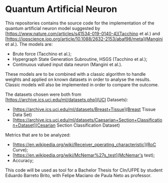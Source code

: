 # Quantum Artificial Neuron

This repositories contains the source code for the implementation of the quantum artificial neuron model suggested by [https://www.nature.com/articles/s41534-019-0140-4](Tacchino et al.) and [https://iopscience.iop.org/article/10.1088/2632-2153/abaf98/meta](Mangini et al.). The models are:
* Brute force (Tacchino et al.);
* Hypergraph State Generation Subroutine, HSGS (Tacchino et al.);
* Continuous valued input data neuron (Mangini et al.).

These models are to be combined with a classic algorithm to handle weights and applied on known datasets in order to analyse the results. Classic models will also be implemented in order to compare the outcome. 

The datasets chosen were both from [https://archive.ics.uci.edu/ml/datasets.php](UCI Datasets):
* [https://archive.ics.uci.edu/ml/datasets/Breast+Tissue](Breast Tissue Data Set)
* [https://archive.ics.uci.edu/ml/datasets/Caesarian+Section+Classification+Dataset](Cesarian Section Classification Dataset)

Metrics that are to be analyzed:
* [https://en.wikipedia.org/wiki/Receiver_operating_characteristic](RoC Curve);
* [https://en.wikipedia.org/wiki/McNemar%27s_test](McNemar's test);
* Accuracy;

This code will be used as tool for a Bachelor Thesis for CIn/UFPE by student Eduardo Barreto Brito, with Felipe Maciano de Paula Neto as professor.